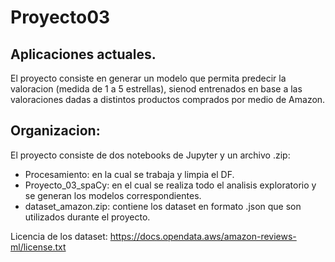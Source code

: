 # Proyecto03
## Aplicaciones actuales.
El proyecto consiste en generar un modelo que permita predecir la valoracion (medida de 1 a 5 estrellas), sienod entrenados en base a las valoraciones dadas a distintos productos comprados por medio de Amazon.

## Organizacion:
El proyecto consiste de dos notebooks de Jupyter y un archivo .zip:
* Procesamiento: en la cual se trabaja y limpia el DF.
* Proyecto_03_spaCy: en el cual se realiza todo el analisis exploratorio y se generan los modelos correspondientes.
* dataset_amazon.zip: contiene los dataset en formato .json que son utilizados durante el proyecto.

Licencia de los dataset: https://docs.opendata.aws/amazon-reviews-ml/license.txt
